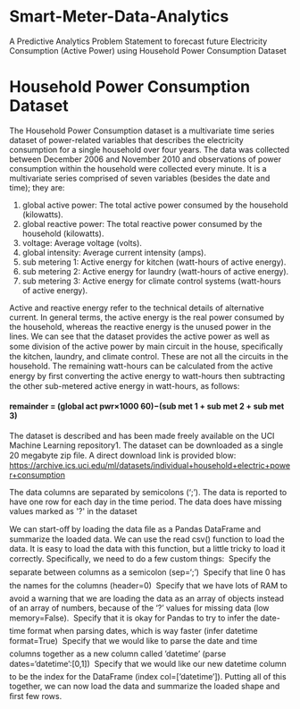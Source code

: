 # Smart-Meter-Data-Analytics
A Predictive Analytics Problem Statement to forecast future Electricity Consumption (Active Power) using Household Power Consumption 
Dataset
# Household Power Consumption Dataset
The Household Power Consumption dataset is a multivariate time series dataset of power-related variables that describes the electricity 
consumption for a single household over four years. The data was collected between December 2006 and November 2010 and observations of 
power consumption within the household were collected every minute. It is a multivariate series comprised of seven variables (besides 
the date and time); they are:
1) global active power: The total active power consumed by the household (kilowatts).
2) global reactive power: The total reactive power consumed by the household (kilowatts).
3) voltage: Average voltage (volts).
4) global intensity: Average current intensity (amps).
5) sub metering 1: Active energy for kitchen (watt-hours of active energy).
6) sub metering 2: Active energy for laundry (watt-hours of active energy).
7) sub metering 3: Active energy for climate control systems (watt-hours of active energy).

Active and reactive energy refer to the technical details of alternative current. In general terms, the active energy is the real power 
consumed by the household, whereas the reactive energy is the unused power in the lines. We can see that the dataset provides the active 
power as well as some division of the active power by main circuit in the house, speciﬁcally the kitchen, laundry, and climate control. 
These are not all the circuits in the household. The remaining watt-hours can be calculated from the active energy by ﬁrst converting the 
active energy to watt-hours then subtracting the other sub-metered active energy in watt-hours, as follows:

#### remainder = (global act pwr×1000 60)−(sub met 1 + sub met 2 + sub met 3) 

The dataset is described and has been made freely available on the UCI Machine Learning repository1. The dataset can be downloaded as a 
single 20 megabyte zip ﬁle. A direct download link is provided blow:
https://archive.ics.uci.edu/ml/datasets/individual+household+electric+power+consumption

The data columns are separated by semicolons (‘;’). The data is reported to have one row for each day in the time period. The data does 
have missing values marked as '?' in the dataset

We can start-oﬀ by loading the data ﬁle as a Pandas DataFrame and summarize the loaded data. We can use the read csv() function to load 
the data. It is easy to load the data with this function, but a little tricky to load it correctly. Speciﬁcally, we need to do a few 
custom things:
 Specify the separate between columns as a semicolon (sep=‘;’)
 Specify that line 0 has the names for the columns (header=0)
 Specify that we have lots of RAM to avoid a warning that we are loading the data as an array of objects instead of an array of numbers, because of the ‘?’ values for missing data (low memory=False).
 Specify that it is okay for Pandas to try to infer the date-time format when parsing dates, which is way faster (infer datetime format=True)
 Specify that we would like to parse the date and time columns together as a new column called ’datetime’ (parse dates=‘datetime’:[0,1])
 Specify that we would like our new datetime column to be the index for the DataFrame (index col=[’datetime’]).
Putting all of this together, we can now load the data and summarize the loaded shape and ﬁrst few rows.







